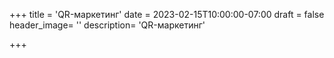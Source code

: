 +++
title = 'QR-маркетинг'
date = 2023-02-15T10:00:00-07:00
draft = false
header_image= ''
description= 'QR-маркетинг'

+++


